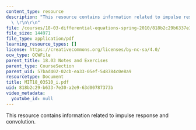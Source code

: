 ```yaml
---
content_type: resource
description: "This resource contains information related to impulse response and convolution.\
  \ \r\n\r\n"
file: /courses/18-03-differential-equations-spring-2010/818b2c29b6337e30a2e963d00787373b_MIT18_03S10_i.pdf
file_size: 144971
file_type: application/pdf
learning_resource_types: []
license: https://creativecommons.org/licenses/by-nc-sa/4.0/
ocw_type: OCWFile
parent_title: 18.03 Notes and Exercises
parent_type: CourseSection
parent_uid: 57bad402-02cb-ea33-05ef-548784c0e8a9
resourcetype: Document
title: MIT18_03S10_i.pdf
uid: 818b2c29-b633-7e30-a2e9-63d00787373b
video_metadata:
  youtube_id: null
---
```

This resource contains information related to impulse response and convolution. 

